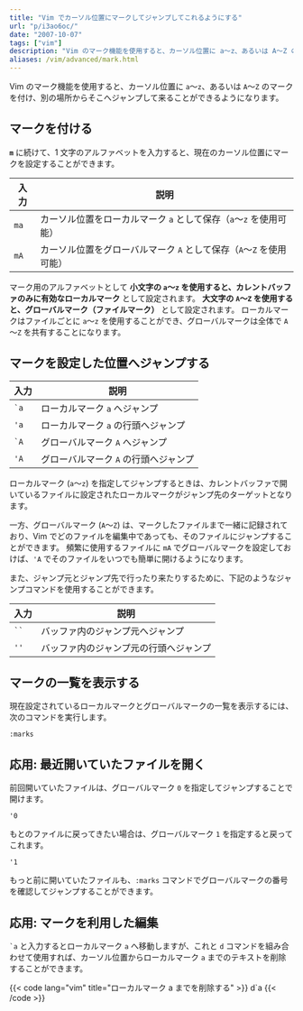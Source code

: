 ```yaml
---
title: "Vim でカーソル位置にマークしてジャンプしてこれるようにする"
url: "p/i3ao6oc/"
date: "2007-10-07"
tags: ["vim"]
description: "Vim のマーク機能を使用すると、カーソル位置に a～z、あるいは A～Z のマークを付け、別の場所からそこへジャンプして来ることができるようになります。"
aliases: /vim/advanced/mark.html
---
```


Vim のマーク機能を使用すると、カーソル位置に `a`～`z`、あるいは `A`～`Z` のマークを付け、別の場所からそこへジャンプして来ることができるようになります。


マークを付ける
----

__`m`__ に続けて、1 文字のアルファベットを入力すると、現在のカーソル位置にマークを設定することができます。

| 入力 | 説明 |
| ---- | ---- |
| `ma` | カーソル位置をローカルマーク `a` として保存（`a`～`z` を使用可能） |
| `mA` | カーソル位置をグローバルマーク `A` として保存（`A`～`Z` を使用可能） |

マーク用のアルファベットとして __小文字の `a`～`z` を使用すると、カレントバッファのみに有効なローカルマーク__ として設定されます。
__大文字の `A`～`Z` を使用すると、グローバルマーク（ファイルマーク）__ として設定されます。
ローカルマークはファイルごとに `a`～`z` を使用することができ、グローバルマークは全体で `A`～`Z` を共有することになります。


マークを設定した位置へジャンプする
----

| 入力 | 説明 |
| ---- | ---- |
| `` `a `` | ローカルマーク `a` へジャンプ |
| `'a` | ローカルマーク `a` の行頭へジャンプ |
| `` `A `` | グローバルマーク `A` へジャンプ |
| `'A` | グローバルマーク `A` の行頭へジャンプ |

ローカルマーク (`a`～`z`) を指定してジャンプするときは、カレントバッファで開いているファイルに設定されたローカルマークがジャンプ先のターゲットとなります。

一方、グローバルマーク (`A`～`Z`) は、マークしたファイルまで一緒に記録されており、Vim でどのファイルを編集中であっても、そのファイルにジャンプすることができます。
頻繁に使用するファイルに `mA` でグローバルマークを設定しておけば、`'A` でそのファイルをいつでも簡単に開けるようになります。

また、ジャンプ元とジャンプ先で行ったり来たりするために、下記のようなジャンプコマンドを使用することができます。

| 入力 | 説明 |
| ---- | ---- |
| ` `` ` | バッファ内のジャンプ元へジャンプ |
| `''` | バッファ内のジャンプ元の行頭へジャンプ |


マークの一覧を表示する
----

現在設定されているローカルマークとグローバルマークの一覧を表示するには、次のコマンドを実行します。

```vim
:marks
```


応用: 最近開いていたファイルを開く
----

前回開いていたファイルは、グローバルマーク `0` を指定してジャンプすることで開けます。

```
'0
```

もとのファイルに戻ってきたい場合は、グローバルマーク `1` を指定すると戻ってこれます。

```
'1
```

もっと前に開いていたファイルも、`:marks` コマンドでグローバルマークの番号を確認してジャンプすることができます。


応用: マークを利用した編集
----

`` `a `` と入力するとローカルマーク `a` へ移動しますが、これと `d` コマンドを組み合わせて使用すれば、カーソル位置からローカルマーク `a` までのテキストを削除することができます。

{{< code lang="vim" title="ローカルマーク a までを削除する" >}}
d`a
{{< /code >}}

